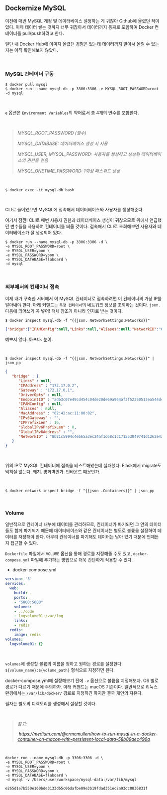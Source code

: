## Dockernize MySQL

이전에 매번 MySQL 계정 및 데이터베이스 설정하는 게 귀찮아 Github에 올렸던 적이 있다. 이제 데이터 쌓는 것까지 너무 귀찮아서 데이터까지 통째로 포함하여 Docker 컨테이너를 pull/push하려고 한다.

일단 내 Docker Hub에 이미지 올렸던 경험은 있는데 데이터까지 말아서 올릴 수 있는지는 아직 확인해보지 않았다.

<br>

### MySQL 컨테이너 구동

```
$ docker pull mysql
$ docker run --name mysql-db -p 3306:3306 -e MYSQL_ROOT_PASSWORD=root -d mysql
```

<br>

`e` 옵션은 `Environment Variables`의 약어로서 총 4개의 변수를 포함한다.

<br>

> *MYSQL_ROOT_PASSWORD (필수)*
>
> *MYSQL_DATABASE: 데이터베이스 생성 시 사용*
>
> *MYSQL_USER, MYSQL_PASSWORD: 사용자를 생성하고 생성된 데이터베이스의 권한을 얻음*
>
> *MYSQL_ONETIME_PASSWORD: 1회성 패스워드 생성*

<br>

```
$ docker exec -it mysql-db bash
```

<br>

CLI로 들어왔으면 MySQL에 접속해서 데이터베이스와 사용자를 생성해준다. 

여기서 잠깐! CLI로 매번 사용자 권한과 데이터베이스 생성이 귀찮으므로 위에서 언급했던 변수들을 사용하여 컨테이너를 띄울 것이다. 접속해서 CLI로 조회해보면 사용자와 데이터베이스가 잘 생성되어 있다.

```
$ docker run --name mysql-db -p 3306:3306 -d \
-e MYSQL_ROOT_PASSWORD=root \
-e MYSQL_USER=yoon \
-e MYSQL_PASSWORD=yoon \
-e MYSQL_DATABASE=flaboard \
-d mysql
```

<br>

### 외부에서의 컨테이너 접속

이제 내가 구축한 서버에서 이 MySQL 컨테이너로 접속하려면 이 컨테이너의 가상 IP를 알아내야 한다. 아래 커맨드는 `특정 컨테이너`의 네트워크 정보를 조회하는 것이다. `json.` 다음에 띄어쓰기 꼭 넣어! 객체 참조가 아니라 인자로 받는 것이다.

```
$ docker inspect mysql-db -f "{{json. NetworkSettings.Networks}}"
```

```json
{"bridge":{"IPAMConfig":null,"Links":null,"Aliases":null,"NetworkID":"8b21c5994c4eb65a3ec24af1d68c1c171553049741d1262e4a23b1de630782a1","EndpointID":"adb3c07e49cd454c04de20de69a964af3f52350513ea544d4216894cce24ea2a","Gateway":"172.17.0.1","IPAddress":"172.17.0.2","IPPrefixLen":16,"IPv6Gateway":"","GlobalIPv6Address":"","GlobalIPv6PrefixLen":0,"MacAddress":"02:42:ac:11:00:02","DriverOpts":null}}
```

예쁘지 않다. 아프다. 눈이.

<br>

```
$ docker inspect mysql-db -f "{{json. NetworkSettings.Networks}}" | json_pp
```

```json
{
   "bridge" : {
      "Links" : null,
      "IPAddress" : "172.17.0.2",
      "Gateway" : "172.17.0.1",
      "DriverOpts" : null,
      "EndpointID" : "adb3c07e49cd454c04de20de69a964af3f52350513ea544d4216894cce24ea2a",
      "IPAMConfig" : null,
      "Aliases" : null,
      "MacAddress" : "02:42:ac:11:00:02",
      "IPv6Gateway" : "",
      "IPPrefixLen" : 16,
      "GlobalIPv6PrefixLen" : 0,
      "GlobalIPv6Address" : "",
      "NetworkID" : "8b21c5994c4eb65a3ec24af1d68c1c171553049741d1262e4a23b1de630782a1"
   }
}
```

<br>

위의 IP로 MySQL 컨테이너에 접속을 테스트해봤는데 실패했다. Flask에서 migrate도 먹히질 않는다. 왜지. 방화벽인가. 인바운드 때문인가.

<br>

```
$ docker network inspect bridge -f "{{json .Containers}}" | json_pp
```

<br>

### Volume

일반적으로 컨테이너 내부에 데이터를 관리하므로, 컨테이너가 파기되면 그 안의 데이터들도 함께 파기되기 때문에 데이터베이스와 같은 컨테이너는 별도로 볼륨을 설정하여 데이터를 저장해야 한다. 아무리 컨테이너를 파기해도 데이터는 남아 있기 때문에 언제든지 접근할 수 있다.

`Dockerfile` 파일에서 `VOLUME` 옵션을 통해 경로를 지정해줄 수도 있고, `docker-compose.yml` 파일에 추가하는 방법으로 더욱 간단하게 적용할 수 있다.

- docker-compose.yml

```yaml
version: '3'
services:
  web:
    build: .
    ports:
    - "5000:5000"
    volumes:
    - .:/code
    - logvolume01:/var/log
    links:
    - redis
  redis:
    image: redis
volumes:
  logvolume01: {}
```

<br>

`volumes`에 생성할 볼륨의 이름을 정하고 원하는 경로를 설정한다. `${volume_name}:${volume_path}` 형식으로 지정하면 된다.

docker-compose.yml에 설정해보기 전에 `-v` 옵션으로 볼륨을 지정해보자. OS 별로 경로가 다르기 때문에 주의하자. 아래 커맨드는 macOS 기준이다. 일반적으로 리눅스 환경에서는 `/var/lib/docker/` 경로로 지정하긴 하지만 결국 개인의 자유다.

필자는 별도의 디렉토리를 생성해서 설정할 것이다.

<br>

> *참고:*
>
> ​	*https://medium.com/@crmcmullen/how-to-run-mysql-in-a-docker-container-on-macos-with-persistent-local-data-58b89aec496a*

<br>

```
docker run --name mysql-db -p 3306:3306 -d \
-e MYSQL_ROOT_PASSWORD=root \
-e MYSQL_USER=yoon \
-e MYSQL_PASSWORD=yoon \
-e MYSQL_DATABASE=flaboard \
-d mysql -v /Users/user/workspace/mysql-data:/var/lib/mysql
```

```
e265d1e7b550e160bde3133d65c06dafbe09e3b19fdad351ec2a93dc8836831f
```

<br>



